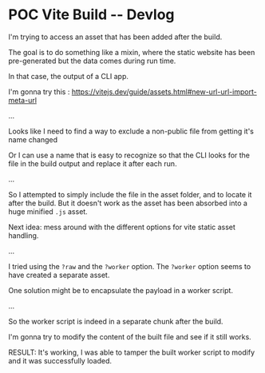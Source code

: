 # POC Vite Build -- Devlog

I'm trying to access an asset that has been added after the build.

The goal is to do something like a mixin, where the static website has been pre-generated but the data comes during run time.

In that case, the output of a CLI app.

I'm gonna try this : https://vitejs.dev/guide/assets.html#new-url-url-import-meta-url

...

Looks like I need to find a way to exclude a non-public file from getting it's name changed

Or I can use a name that is easy to recognize so that the CLI looks for the file in the build output and replace it after each run.

...

So I attempted to simply include the file in the asset folder, and to locate it after the build. But it doesn't work as the asset has been absorbed into a huge minified `.js` asset.

Next idea: mess around with the different options for vite static asset handling.

...

I tried using the `?raw` and the `?worker` option. The `?worker` option seems to have created a separate asset.

One solution might be to encapsulate the payload in a worker script.

...

So the worker script is indeed in a separate chunk after the build.

I'm gonna try to modify the content of the built file and see if it still works.

RESULT: It's working, I was able to tamper the built worker script to modify and it was successfully loaded. 
